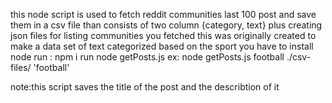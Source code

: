 this node script is used to fetch reddit communities last 100 post and save them in a csv file than consists of two column {category, text} plus creating json files for listing communities you fetched 
this was originally created to make a data set of text categorized based on the sport
you have to install node
run : npm i
run node getPosts.js <category> <path of csv file> <subreddit name>
ex: node getPosts.js football ./csv-files/ 'football'

note:this script saves the title of the post and the describtion of it 